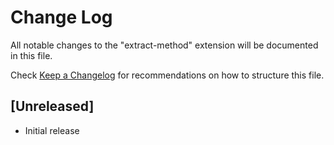 # Change Log

All notable changes to the "extract-method" extension will be documented in this file.

Check [Keep a Changelog](http://keepachangelog.com/) for recommendations on how to structure this file.

## [Unreleased]

- Initial release